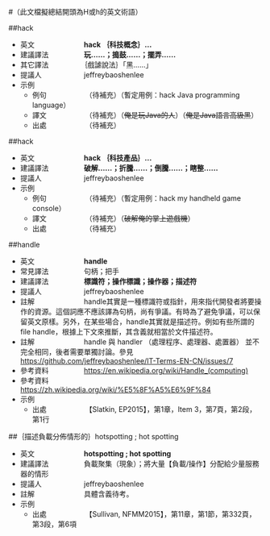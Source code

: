 #（此文檔擬總結開頭為H或h的英文術語）

##hack

* 英文　　　　　　　**hack ｛科技概念｝...**
* 建議譯法　　　　　**玩……；搗鼓……；擺弄……**
* 其它譯法　　　　　｛戲謔說法｝「黑……」
* 提議人　　　　　　jeffreybaoshenlee
* 示例
  * 例句　　　　　　（待補充）（暫定用例：hack Java programming language）
  * 譯文　　　　　　（待補充）（~~俺是玩Java的人~~）（~~俺是Java語言高級黑~~）
  * 出處　　　　　　（待補充）

##hack
* 英文　　　　　　　**hack ｛科技產品｝...**
* 建議譯法　　　　　**破解……；折騰……；倒騰……；瞎整……**
* 提議人　　　　　　jeffreybaoshenlee
* 示例
  * 例句　　　　　　（待補充）（暫定用例：hack my handheld game console）
  * 譯文　　　　　　（待補充）（~~破解俺的掌上遊戲機~~）
  * 出處　　　　　　（待補充）

##handle
* 英文　　　　　　　**handle**
* 常見譯法　　　　　句柄；把手
* 建議譯法　　　　　**標識符；操作標識；操作器；描述符**
* 提議人　　　　　　jeffreybaoshenlee
* 註解　　　　　　　handle其實是一種標識符或指針，用來指代開發者將要操作的資源。這個詞應不應該譯為句柄，尚有爭議。有時為了避免爭議，可以保留英文原樣。另外，在某些場合，handle其實就是描述符。例如有些所謂的file handle，根據上下文來推斷，其含義就相當於文件描述符。
* 註解　　　　　　　handle 與 handler （處理程序、處理器、處置器） 並不完全相同，後者需要單獨討論。參見 https://github.com/jeffreybaoshenlee/IT-Terms-EN-CN/issues/7
* 參考資料　　　　　https://en.wikipedia.org/wiki/Handle_(computing)
* 參考資料　　　　　https://zh.wikipedia.org/wiki/%E5%8F%A5%E6%9F%84
* 示例
  * 出處　　　　　　【Slatkin, EP2015】，第1章，Item 3，第7頁，第2段，第1行

##｛描述負載分佈情形的｝hotspotting ; hot spotting
* 英文　　　　　　　**hotspotting ; hot spotting**
* 建議譯法　　　　　負載聚集（現象）；將大量【負載/操作】分配給少量服務器的情形
* 提議人　　　　　　jeffreybaoshenlee
* 註解　　　　　　　具體含義待考。
* 示例
  * 出處　　　　　　【Sullivan, NFMM2015】，第11章，第1節，第332頁，第3段，第6項
